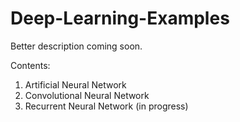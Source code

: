 # Deep-Learning-Examples

Better description coming soon.

Contents:

  1. Artificial Neural Network
  2. Convolutional Neural Network
  3. Recurrent Neural Network (in progress)


